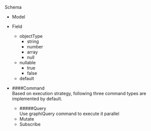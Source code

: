 Schema
* Model
* Field
  * objectType
    - string
    - number
    - array
    - null
  * nullable
    - true
    - false
  * default
  
* ####Command  
Based on execution strategy, following three command types are implemented by default.
  * #####Query  
    Use graphiQuery command to execute it parallel 
  * Mutate
  * Subscribe
